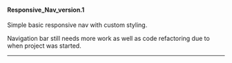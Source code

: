 #### Responsive_Nav_version.1

Simple basic responsive nav with custom styling.

Navigation bar still needs more work as well as code refactoring due to when project was started. 

---



